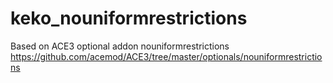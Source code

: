 # keko_nouniformrestrictions

Based on ACE3 optional addon nouniformrestrictions https://github.com/acemod/ACE3/tree/master/optionals/nouniformrestrictions